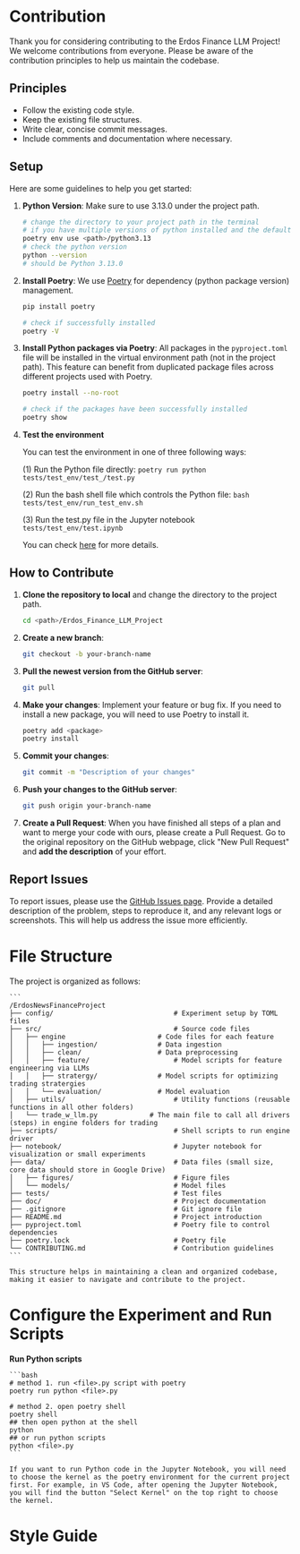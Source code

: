 # Contribution
Thank you for considering contributing to the Erdos Finance LLM Project! We welcome contributions from everyone. Please be aware of the contribution principles to help us maintain the codebase.

## Principles
- Follow the existing code style.
- Keep the existing file structures.
- Write clear, concise commit messages.
- Include comments and documentation where necessary.

## Setup
Here are some guidelines to help you get started:

1. **Python Version**: Make sure to use 3.13.0 under the project path.
	```bash
	# change the directory to your project path in the terminal
	# if you have multiple versions of python installed and the default one is not 3.13.0, you will need to specify it
	poetry env use <path>/python3.13
	# check the python version
	python --version
	# should be Python 3.13.0
	```

2. **Install Poetry**: We use [Poetry](https://python-poetry.org/) for dependency (python package version) management.
	```bash
	pip install poetry

	# check if successfully installed
	poetry -V
	```

3. **Install Python packages via Poetry**: All packages in the `pyproject.toml` file will be installed in the virtual environment path (not in the project path). This feature can benefit from duplicated package files across different projects used with Poetry.
	```bash
	poetry install --no-root

	# check if the packages have been successfully installed
	poetry show
	```

4. **Test the environment**

	You can test the environment in one of three following ways:

	(1) Run the Python file directly:
		```
		poetry run python tests/test_env/test_/test.py
		```

	(2) Run the bash shell file which controls the Python file:
		```
		bash tests/test_env/run_test_env.sh 
		```

	(3) Run the test.py file in the Jupyter notebook `tests/test_env/test.ipynb`

	You can check [here](#configure-the-experiment-and-run-scripts) for more details.

## How to Contribute
1. **Clone the repository to local** and change the directory to the project path.
	```bash
	cd <path>/Erdos_Finance_LLM_Project
	```
2. **Create a new branch**: 
	```bash
	git checkout -b your-branch-name
	```
3. **Pull the newest version from the GitHub server**:
	```bash
	git pull
	```
3. **Make your changes**: Implement your feature or bug fix.
	If you need to install a new package, you will need to use Poetry to install it.
	```bash
	poetry add <package>
	poetry install
	```
4. **Commit your changes**: 
	```bash
	git commit -m "Description of your changes"
	```
6. **Push your changes to the GitHub server**: 
	```bash
	git push origin your-branch-name
	```
7. **Create a Pull Request**: When you have finished all steps of a plan and want to merge your code with ours, please create a Pull Request. Go to the original repository on the GitHub webpage, click "New Pull Request" and **add the description** of your effort.

## Report Issues
To report issues, please use the [GitHub Issues page](https://github.com/your-repo/Finance_LLM_Project/issues). Provide a detailed description of the problem, steps to reproduce it, and any relevant logs or screenshots. This will help us address the issue more efficiently.

# File Structure

The project is organized as follows:

	```
	/ErdosNewsFinanceProject
	├── config/            					 # Experiment setup by TOML files
	├── src/               					 # Source code files
	│   ├── engine             			 # Code files for each feature
	│   │   ├── ingestion/     			 # Data ingestion
	│   │   ├── clean/         			 # Data preprocessing
	│   │   ├── feature/     				 # Model scripts for feature engineering via LLMs
	│   │   ├── stratergy/    			 # Model scripts for optimizing trading stratergies
	│   │   └── evaluation/    			 # Model evaluation
	│   ├── utils/         					 # Utility functions (reusable functions in all other folders)
	│   └── trade_w_llm.py 		       # The main file to call all drivers (steps) in engine folders for trading
	├── scripts/           					 # Shell scripts to run engine driver
	├── notebook/          					 # Jupyter notebook for visualization or small experiments
	├── data/              					 # Data files (small size, core data should store in Google Drive)
	│   ├── figures/       					 # Figure files
	│   └── models/        					 # Model files
	├── tests/             					 # Test files
	├── doc/               					 # Project documentation
	├── .gitignore         					 # Git ignore file
	├── README.md          					 # Project introduction
	├── pyproject.toml     					 # Poetry file to control dependencies
	├── poetry.lock        					 # Poetry file
	└── CONTRIBUTING.md    					 # Contribution guidelines
	```

	This structure helps in maintaining a clean and organized codebase, making it easier to navigate and contribute to the project.

# Configure the Experiment and Run Scripts

**Run Python scripts**

	```bash
	# method 1. run <file>.py script with poetry
	poetry run python <file>.py

	# method 2. open poetry shell
	poetry shell
	## then open python at the shell
	python
	## or run python scripts
	python <file>.py
	```

	If you want to run Python code in the Jupyter Notebook, you will need to choose the kernel as the poetry environment for the current project first. For example, in VS Code, after opening the Jupyter Notebook, you will find the button "Select Kernel" on the top right to choose the kernel.

# Style Guide
